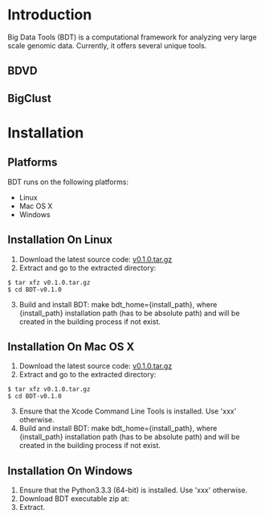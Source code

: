 # Introduction
Big Data Tools (BDT) is a computational framework for analyzing very large scale genomic data. Currently, it offers several unique tools.

## BDVD

## BigClust

# Installation
## Platforms
BDT runs on the following platforms:
- Linux
- Mac OS X
- Windows

## Installation On Linux
1. Download the latest source code:  [v0.1.0.tar.gz](https://github.com/fangdu64/BDT/archive/v0.1.0.tar.gz)
2. Extract and go to the extracted directory: 
```shell
$ tar xfz v0.1.0.tar.gz
$ cd BDT-v0.1.0
```
3. Build and install BDT: make bdt_home={install_path}, where {install_path} installation path (has to be absolute path) and will be created in the building process if not exist.

## Installation On Mac OS X
1. Download the latest source code:  [v0.1.0.tar.gz](https://github.com/fangdu64/BDT/archive/v0.1.0.tar.gz)
2. Extract and go to the extracted directory:
```shell
$ tar xfz v0.1.0.tar.gz
$ cd BDT-v0.1.0
```
3. Ensure that the Xcode Command Line Tools is installed. Use 'xxx' otherwise.
4. Build and install BDT: make bdt_home={install_path}, where {install_path} installation path (has to be absolute path) and will be created in the building process if not exist.

## Installation On Windows
1. Ensure that the Python3.3.3 (64-bit) is installed. Use 'xxx' otherwise.
2. Download BDT executable zip at:
3. Extract.

